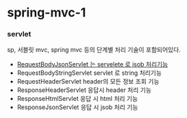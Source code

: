 # spring-mvc-1

### servlet
sp, 서블릿 mvc, spring mvc 등의 단계별 처리 기술이 포함되어있다.
- [RequestBodyJsonServlet 는 servelete 로 jsob 처리기능](https://github.com/youjaewoong/spring-mvc-1/blob/master/servlet/src/main/java/hello/servlet/basic/request/RequestBodyJsonServlet.java)
- RequestBodyStringServlet servlet 로 string 처리기능
- RequestHeaderServlet header의 모든 정보 조회 기능
- ResponseHeaderServlet 응답시 header 처리 기능
- ResponseHtmlServlet 응답 시 html 처리 기능
- ResponseJsonServlet 응답 시 jsob 처리 기능
